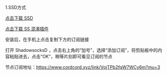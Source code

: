1.SSD方式

  [点击下载 SSD](https://github.com/reporterr/reporter/raw/master/files/ssd-android.apk) 
  
  [点击下载 SS 混淆插件](https://github.com/reporterr/reporter/raw/master/files/ss-android-obfs.apk)

  安装后，在手机上点击复制下方的订阅链接

  打开 ShadowsocksD ，点击右上角的“加号”，选择“添加订阅”，将剪贴板中的内容粘贴进去，点击“OK”，稍等片刻即可看见订阅的节点
  
  节点订阅地址：https://www.cordcord.xyz/link/VojTPb2fqW7WCy6m?mu=3
